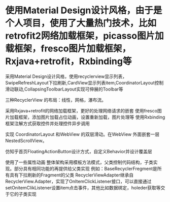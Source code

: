 # 使用Material Design设计风格，由于是个人项目，使用了大量热门技术，比如retrofit2网络加载框架，picasso图片加载框架，fresco图片加载框架，Rxjava+retrofit，Rxbinding等

采用Material Design设计风格，使用recyclerview显示列表，SwipeRefreshLayout下拉刷新,CardView显示列表item,CoordinatorLayout控制滑动联动,CollapsingToolbarLayout实现可伸展的Toolbar等

三种RecyclerView 的布局：线性，网格，瀑布流。

采用Rxjava+retrofit的网络加载框架，更好的处理网络请求的嵌套
使用fresco图片加载框架，添加图片加载占位动画，设置重新加载，图片处理等
使用Rxbinding框架注解方式获取控件并处理控件异步调用

实现 CoordinatorLayout 和WebView 的双层滑动。在WebView 外面嵌套一层NestedScrollView。

仿知乎首页FloatingActionButton设计方式，自定义Behavior并设计覆盖层

使用了一些属性动画
整体架构采用模板方法模式，父类控制代码结构，子类实现。部分具有相同功能的再提供给父类实现
例如：BaseRecyclerFregment是所有具有下拉刷新的Fragment的父类
RecyclerViewAdapter继承自RecyclerView.Adapter，实现了OnItemClickListener接口，可以直接通过setOnitemClikListener设置item点击事件，其他比如数据绑定，holeder获取等交于它的子类实现